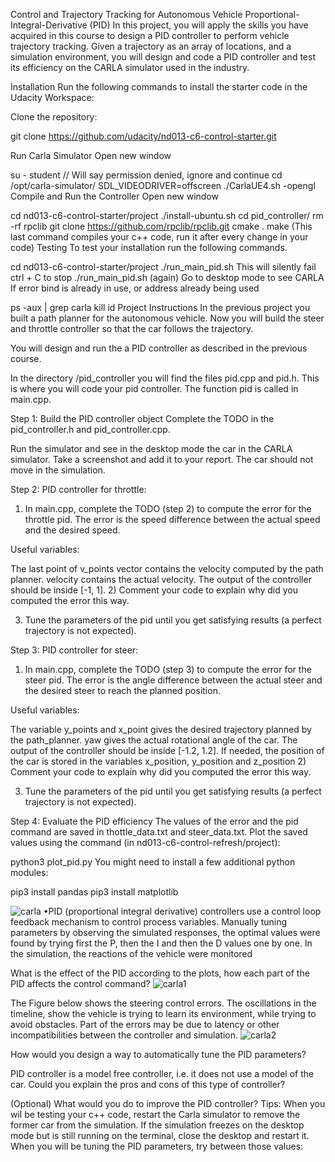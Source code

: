 Control and Trajectory Tracking for Autonomous Vehicle
Proportional-Integral-Derivative (PID)
In this project, you will apply the skills you have acquired in this course to design a PID controller to perform vehicle trajectory tracking. Given a trajectory as an array of locations, and a simulation environment, you will design and code a PID controller and test its efficiency on the CARLA simulator used in the industry.

Installation
Run the following commands to install the starter code in the Udacity Workspace:

Clone the repository:

git clone https://github.com/udacity/nd013-c6-control-starter.git

Run Carla Simulator
Open new window

su - student // Will say permission denied, ignore and continue
cd /opt/carla-simulator/
SDL_VIDEODRIVER=offscreen ./CarlaUE4.sh -opengl
Compile and Run the Controller
Open new window

cd nd013-c6-control-starter/project
./install-ubuntu.sh
cd pid_controller/
rm -rf rpclib
git clone https://github.com/rpclib/rpclib.git
cmake .
make (This last command compiles your c++ code, run it after every change in your code)
Testing
To test your installation run the following commands.

cd nd013-c6-control-starter/project
./run_main_pid.sh This will silently fail ctrl + C to stop
./run_main_pid.sh (again) Go to desktop mode to see CARLA
If error bind is already in use, or address already being used

ps -aux | grep carla
kill id
Project Instructions
In the previous project you built a path planner for the autonomous vehicle. Now you will build the steer and throttle controller so that the car follows the trajectory.

You will design and run the a PID controller as described in the previous course.

In the directory /pid_controller you will find the files pid.cpp and pid.h. This is where you will code your pid controller. The function pid is called in main.cpp.

Step 1: Build the PID controller object
Complete the TODO in the pid_controller.h and pid_controller.cpp.

Run the simulator and see in the desktop mode the car in the CARLA simulator. Take a screenshot and add it to your report. The car should not move in the simulation.

Step 2: PID controller for throttle:
1) In main.cpp, complete the TODO (step 2) to compute the error for the throttle pid. The error is the speed difference between the actual speed and the desired speed.

Useful variables:

The last point of v_points vector contains the velocity computed by the path planner.
velocity contains the actual velocity.
The output of the controller should be inside [-1, 1].
2) Comment your code to explain why did you computed the error this way.

3) Tune the parameters of the pid until you get satisfying results (a perfect trajectory is not expected).

Step 3: PID controller for steer:
1) In main.cpp, complete the TODO (step 3) to compute the error for the steer pid. The error is the angle difference between the actual steer and the desired steer to reach the planned position.

Useful variables:

The variable y_points and x_point gives the desired trajectory planned by the path_planner.
yaw gives the actual rotational angle of the car.
The output of the controller should be inside [-1.2, 1.2].
If needed, the position of the car is stored in the variables x_position, y_position and z_position
2) Comment your code to explain why did you computed the error this way.

3) Tune the parameters of the pid until you get satisfying results (a perfect trajectory is not expected).

Step 4: Evaluate the PID efficiency
The values of the error and the pid command are saved in thottle_data.txt and steer_data.txt. Plot the saved values using the command (in nd013-c6-control-refresh/project):

python3 plot_pid.py
You might need to install a few additional python modules:

pip3 install pandas
pip3 install matplotlib

![carla](https://user-images.githubusercontent.com/22205974/165768953-27a6451a-cf6a-41a0-be91-da0472876096.PNG)
•PID (proportional integral derivative) controllers use a control loop feedback mechanism to control process variables. Manually tuning parameters by observing the simulated responses, the optimal values were found by trying first the P, then the I and then the D values one by one. In the simulation, the reactions of the vehicle were monitored

What is the effect of the PID according to the plots, how each part of the PID affects the control command?
![carla1](https://user-images.githubusercontent.com/22205974/165774237-b35e3dd5-ba72-46c0-bf8e-df07cfdd9887.PNG)

The Figure below shows the steering control errors. The oscillations in the timeline, show the vehicle is trying to learn its environment, while trying to avoid obstacles. Part of the errors may be due to latency or other incompatibilities between the controller and simulation.
![carla2](https://user-images.githubusercontent.com/22205974/165774286-6e795006-0007-40b7-8f50-026e27fe03ef.PNG)

How would you design a way to automatically tune the PID parameters?

PID controller is a model free controller, i.e. it does not use a model of the car. Could you explain the pros and cons of this type of controller?

(Optional) What would you do to improve the PID controller?
Tips:
When you wil be testing your c++ code, restart the Carla simulator to remove the former car from the simulation.
If the simulation freezes on the desktop mode but is still running on the terminal, close the desktop and restart it.
When you will be tuning the PID parameters, try between those values:


